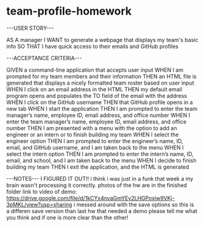 # team-profile-homework

---USER STORY---

AS A manager
I WANT to generate a webpage that displays my team's basic info
SO THAT I have quick access to their emails and GitHub profiles



---ACCEPTANCE CRITERIA---

GIVEN a command-line application that accepts user input
WHEN I am prompted for my team members and their information
THEN an HTML file is generated that displays a nicely formatted team roster based on user input
WHEN I click on an email address in the HTML
THEN my default email program opens and populates the TO field of the email with the address
WHEN I click on the GitHub username
THEN that GitHub profile opens in a new tab
WHEN I start the application
THEN I am prompted to enter the team manager’s name, employee ID, email address, and office number
WHEN I enter the team manager’s name, employee ID, email address, and office number
THEN I am presented with a menu with the option to add an engineer or an intern or to finish building my team
WHEN I select the engineer option
THEN I am prompted to enter the engineer’s name, ID, email, and GitHub username, and I am taken back to the menu
WHEN I select the intern option
THEN I am prompted to enter the intern’s name, ID, email, and school, and I am taken back to the menu
WHEN I decide to finish building my team
THEN I exit the application, and the HTML is generated



---NOTES---
I FIGURED IT OUT!! i think i was just in a funk that week a my brain wasn't processing it correctly.
photos of the hw are in the finished folder
link to video of demo: https://drive.google.com/file/d/1kCYx4nvaGmYEy2LHGPoxiw9VKj-3pMKL/view?usp=sharing
i messed around with the save options so this is a differen save version than last hw that needed a demo
please tell me what you think and if one is more clear than the other!
